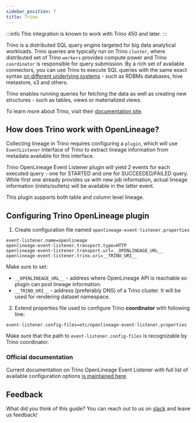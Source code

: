 ```yaml
---
sidebar_position: 7
title: Trino
---
```


:::info
This integration is known to work with Trino 450 and later.
:::

Trino is a distributed SQL query engine targeted for big data analytical workloads. Trino queries are typically run on 
Trino `cluster`, where distributed set of Trino `workers` provides compute power and Trino `coordinator` is responsible 
for query submission. By a rich set of available connectors, you can use Trino to execute SQL queries with the same exact
syntax [on different underlying systems](https://trino.io/docs/current/connector.html) - such as RDBMs databases, hive metastore, s3 and others.

Trino enables running queries for fetching the data as well as creating new structures - such as tables, views or materialized views.

To learn more about Trino, visit their [documentation site](https://trino.io/docs/current/).

## How does Trino work with OpenLineage?

Collecting lineage in Trino requires configuring a `plugin`, which will use `EventListener` interface of Trino to extract 
lineage information from metadata available for this interface.

Trino OpenLineage Event Listener plugin will yield 2 events for each executed query - one for STARTED and one for 
SUCCEEDED/FAILED query. While first one already provides us with new job information, actual lineage information 
(inlets/outlets) will be available in the latter event.

This plugin supports both table and column level lineage.

## Configuring Trino OpenLineage plugin

1. Create configuration file named `openlineage-event-listener.properties`

```properties
event-listener.name=openlineage
openlineage-event-listener.transport.type=HTTP
openlineage-event-listener.transport.url=__OPENLINEAGE_URL__
openlineage-event-listener.trino.uri=__TRINO_URI__
```

Make sure to set:
- `__OPENLINEAGE_URL__` - address where OpenLineage API is reachable so plugin can post lineage information.
- `__TRINO_URI__` - address (preferably DNS) of a Trino cluster. It will be used for rendering dataset namespace.

2. Extend properties file used to configure Trino **coordinator** with following line:

```properties
event-listener.config-files=etc/openlineage-event-listener.properties
```

Make sure that the path to `event-listener.config-files` is recognizable by Trino coordinator.

### Official documentation

Current documentation on Trino OpenLineage Event Listener with full list of available configuration options
[is maintained here](https://trino.io/docs/current/admin/event-listeners-openlineage.html).

## Feedback

What did you think of this guide? You can reach out to us on [slack](https://join.slack.com/t/openlineage/shared_invite/zt-2u4oiyz5h-TEmqpP4fVM5eCdOGeIbZvA) and leave us feedback!  
